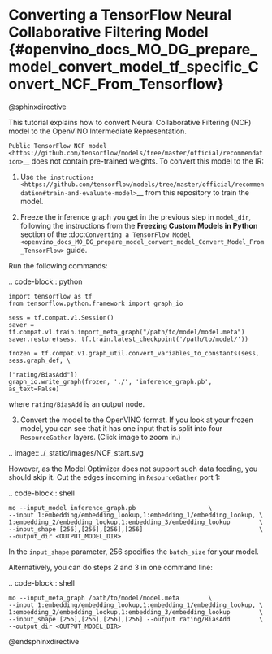 # Converting a TensorFlow Neural Collaborative Filtering Model {#openvino_docs_MO_DG_prepare_model_convert_model_tf_specific_Convert_NCF_From_Tensorflow}

@sphinxdirective

This tutorial explains how to convert Neural Collaborative Filtering (NCF) model to the OpenVINO Intermediate Representation.

`Public TensorFlow NCF model <https://github.com/tensorflow/models/tree/master/official/recommendation>`__ does not contain pre-trained weights. To convert this model to the IR:

1. Use `the instructions <https://github.com/tensorflow/models/tree/master/official/recommendation#train-and-evaluate-model>`__ from this repository to train the model.

2. Freeze the inference graph you get in the previous step in ``model_dir``, following
the instructions from the **Freezing Custom Models in Python** section of the
:doc:`Converting a TensorFlow Model <openvino_docs_MO_DG_prepare_model_convert_model_Convert_Model_From_TensorFlow>` guide.

Run the following commands:

.. code-block:: python

    import tensorflow as tf
    from tensorflow.python.framework import graph_io

    sess = tf.compat.v1.Session()
    saver = tf.compat.v1.train.import_meta_graph("/path/to/model/model.meta")
    saver.restore(sess, tf.train.latest_checkpoint('/path/to/model/'))

    frozen = tf.compat.v1.graph_util.convert_variables_to_constants(sess, sess.graph_def, \
                                                        ["rating/BiasAdd"])
    graph_io.write_graph(frozen, './', 'inference_graph.pb', as_text=False)

where ``rating/BiasAdd`` is an output node.

3. Convert the model to the OpenVINO format. If you look at your frozen model, you can see that
it has one input that is split into four ``ResourceGather`` layers. (Click image to zoom in.)

.. image::  ./_static/images/NCF_start.svg

However, as the Model Optimizer does not support such data feeding, you should skip it. Cut
the edges incoming in ``ResourceGather`` port 1:

.. code-block:: shell

    mo --input_model inference_graph.pb                    \
    --input 1:embedding/embedding_lookup,1:embedding_1/embedding_lookup, \
    1:embedding_2/embedding_lookup,1:embedding_3/embedding_lookup        \
    --input_shape [256],[256],[256],[256]                                \
    --output_dir <OUTPUT_MODEL_DIR>

In the ``input_shape`` parameter, 256 specifies the ``batch_size`` for your model.

Alternatively, you can do steps 2 and 3 in one command line:

.. code-block:: shell

    mo --input_meta_graph /path/to/model/model.meta        \
    --input 1:embedding/embedding_lookup,1:embedding_1/embedding_lookup, \
    1:embedding_2/embedding_lookup,1:embedding_3/embedding_lookup        \
    --input_shape [256],[256],[256],[256] --output rating/BiasAdd        \
    --output_dir <OUTPUT_MODEL_DIR>

@endsphinxdirective
